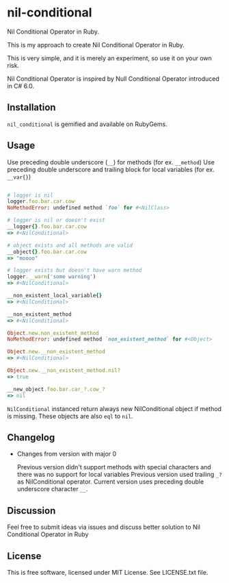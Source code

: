 # nil-conditional

Nil Conditional Operator in Ruby.

This is my approach to create Nil Conditional Operator in Ruby. 

This is very simple, and it is merely an experiment, so use it on your own risk.

Nil Conditional Operator is inspired by Null Conditional Operator introduced in C# 6.0.


## Installation

`nil_conditional` is gemified and available on RubyGems.


## Usage

Use preceding double underscore (`__`) for methods (for ex. `__method`)
Use preceding double underscore and trailing block for local variables  (for ex. `__var{}`)

```ruby

# logger is nil
logger.foo.bar.car.cow
NoMethodError: undefined method `foo` for #<NilClass>

# logger is nil or doesn't exist
__logger{}.foo.bar.car.cow
=> #<NilConditional>

# object exists and all methods are valid
__object{}.foo.bar.car.cow
=> "moooo"

# logger exists but doesn't have warn method
logger.__warn('some warning')
=> #<NilConditional>

__non_existent_local_variable{}
=> #<NilConditional>

__non_existent_method
=> #<NilConditional>

Object.new.non_existent_method
NoMethodError: undefined method `non_existent_method` for #<Object>

Object.new.__non_existent_method
=> #<NilConditional>

Object.new.__non_existent_method.nil?
=> true

__new_object.foo.bar.car_?.cow_?
=> nil
```

`NilConditional` instanced return always new NilConditional object if method is missing.
These objects are also `eql` to `nil`.


## Changelog

* Changes from version with major 0

  Previous version didn't support methods with special characters and there was no support for local variables
  Previous version used trailing `_?` as NilConditional operator. Current version uses preceding double underscore character `__`.


## Discussion

Feel free to submit ideas via issues and discuss better solution to Nil Conditional Operator in Ruby

## License

This is free software, licensed under MIT License. See LICENSE.txt file.
